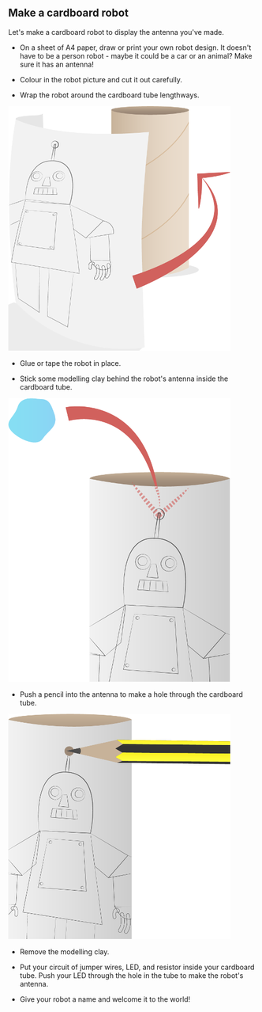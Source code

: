 ## Make a cardboard robot

Let's make a cardboard robot to display the antenna you've made.

+ On a sheet of A4 paper, draw or print your own robot design. It doesn't have to be a person robot - maybe it could be a car or an animal? Make sure it has an antenna!

+  Colour in the robot picture and cut it out carefully.

+  Wrap the robot around the cardboard tube lengthways.

![](images/cardboard.png "Wrap the robot around the cardboard tube")

+  Glue or tape the robot in place.

+  Stick some modelling clay behind the robot's antenna inside the cardboard tube.

![](images/cardboard2.png)

+  Push a pencil into the antenna to make a hole through the cardboard tube.

![](images/cardboard3.png "Make a hole in the cardboard for the LED antenna")

+  Remove the modelling clay.

+  Put your circuit of jumper wires, LED, and resistor inside your cardboard tube. Push your LED through the hole in the tube to make the robot's antenna.

+  Give your robot a name and welcome it to the world!
